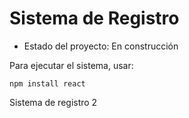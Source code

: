 <h1>Sistema de Registro</h1>

- Estado del proyecto: En construcción

Para ejecutar el sistema, usar:

```npm install react```

Sistema de registro 2
